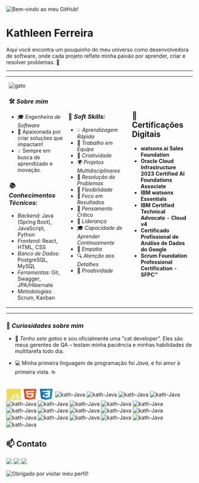 
![Bem-vindo ao meu GitHub!](https://via.placeholder.com/1200x300.png?text=Bem-vindo+ao+meu+GitHub!)

# Kathleen Ferreira  

 Aqui você encontra um pouquinho do meu universo como desenvolvedora de software, onde cada projeto reflete minha paixão por aprender, criar e resolver problemas. 🚀  

---

<table>
<tr >
<td width="250px">
  
   ![gato](https://github.com/user-attachments/assets/80b0b30c-eafb-4621-85f7-096f6f5bc45c)
  
### 🛠 *Sobre mim*  
- 🎓 *Engenheira de Software*  
- 🎯 Apaixonada por criar soluções que impactam!  
- 💡 Sempre em busca de aprendizado e inovação.  
### *📚 Conhecimentos Técnicos:*  
- *Backend:* Java (Spring Boot), JavaScript, Python  
- *Frontend:* React, HTML, CSS  
- *Banco de Dados:* PostgreSQL, MySQL  
- *Ferramentas:* Git, Swagger, JPA/Hibernate  
- *Metodologias:* Scrum, Kanban  

</td>
<td width="250px">  
  
### 🌟 *Soft Skills:*  
-  💡 *Aprendizagem Rápida*  
- 🤝 *Trabalho em Equipe*  
- 🎨 *Criatividade*  
- 🌍 *Projetos Multidisciplinares*  
- 🧠 *Resolução de Problemas* 
- 🔄 *Flexibilidade*
- 🎯 *Foco em Resultados*
- 🧩 *Pensamento Crítico*
- 🌟 *Liderança*
- 🎓 *Capacidade de Aprender Continuamente*
- 🌿 *Empatia*
- 🔍 *Atenção aos Detalhes*
-  🚀 *Proatividade*


</td>
<td width="250px">

## 📜 Certificações Digitais
- **watsonx.ai Sales Foundation**
- **Oracle Cloud Infrastructure 2023 Certified AI Foundations Associate**
- **IBM watsonx Essentials** 
- **IBM Certified Technical Advocate - Cloud v4** 
- **Certificado Profissional de Análise de Dados do Google** 
- **Scrum Foundation Professional Certification - SFPC™**   
</td>
</tr>
</table>

---

### 🌟 *Curiosidades sobre mim*  
 - 🐾 *Tenho sete gatos* e sou oficialmente uma "cat developer". Eles são meus gerentes de QA – testam minha paciência e minhas habilidades de multitarefa todo dia. 
  
- 💻 Minha primeira linguagem de programação foi *Java*, e foi amor à primeira vista.  ☕


<div style="display: inline_block"><br>
  <img align="center" alt="kath-Js" height="30" width="40" src="https://raw.githubusercontent.com/devicons/devicon/master/icons/javascript/javascript-plain.svg">
  <img align="center" alt="kath-HTML" height="30" width="40" src="https://raw.githubusercontent.com/devicons/devicon/master/icons/html5/html5-original.svg">
  <img align="center" alt="kath-CSS" height="30" width="40" src="https://raw.githubusercontent.com/devicons/devicon/master/icons/css3/css3-original.svg">
   <img align="center" alt="kath-Java" height="50" width="70" src="https://cdn.jsdelivr.net/gh/devicons/devicon/icons/java/java-original-wordmark.svg">
  <img align="center" alt="kath-Java" height="50" width="50" src="https://cdn.jsdelivr.net/gh/devicons/devicon@latest/icons/amazonwebservices/amazonwebservices-plain-wordmark.svg" />
  <img align="center" alt="kath-Java" height="50" width="50" src="https://cdn.jsdelivr.net/gh/devicons/devicon@latest/icons/eclipse/eclipse-original-wordmark.svg" />
  <img align="center" alt="kath-Java" height="50" width="50" src="https://cdn.jsdelivr.net/gh/devicons/devicon@latest/icons/figma/figma-original.svg" />
  <img align="center" alt="kath-Java" height="50" width="50" src="https://cdn.jsdelivr.net/gh/devicons/devicon@latest/icons/insomnia/insomnia-original.svg" />
  <img align="center" alt="kath-Java" height="50" width="50" src="https://cdn.jsdelivr.net/gh/devicons/devicon@latest/icons/javascript/javascript-original.svg" />
  <img align="center" alt="kath-Java" height="50" width="50" src="https://cdn.jsdelivr.net/gh/devicons/devicon@latest/icons/jenkins/jenkins-original.svg" />
  <img align="center" alt="kath-Java" height="50" width="50" src="https://cdn.jsdelivr.net/gh/devicons/devicon@latest/icons/jira/jira-original-wordmark.svg" />
 <img align="center" alt="kath-Java" height="50" width="50" src="https://cdn.jsdelivr.net/gh/devicons/devicon@latest/icons/maven/maven-original-wordmark.svg" />
  <img align="center" alt="kath-Java" height="50" width="50" src="https://cdn.jsdelivr.net/gh/devicons/devicon@latest/icons/mysql/mysql-original-wordmark.svg" />
  <img  align="center" alt="kath-Java" height="50" width="50" src="https://cdn.jsdelivr.net/gh/devicons/devicon@latest/icons/npm/npm-original-wordmark.svg" />
  <img align="center" alt="kath-Java" height="50" width="50" src="https://cdn.jsdelivr.net/gh/devicons/devicon@latest/icons/postman/postman-original-wordmark.svg" />
   <img align="center" alt="kath-Java" height="50" width="50"  src="https://cdn.jsdelivr.net/gh/devicons/devicon@latest/icons/postgresql/postgresql-original-wordmark.svg" />
 <img align="center" alt="kath-Java" height="50" width="50" src="https://cdn.jsdelivr.net/gh/devicons/devicon@latest/icons/python/python-original-wordmark.svg" />
<img align="center" alt="kath-Java" height="50" width="50" src="https://cdn.jsdelivr.net/gh/devicons/devicon@latest/icons/react/react-original-wordmark.svg" />
 <img align="center" alt="kath-Java" height="50" width="50" src="https://cdn.jsdelivr.net/gh/devicons/devicon@latest/icons/spring/spring-original-wordmark.svg" />
   <img align="center" alt="kath-Java" height="50" width="50" align="center" alt="kath-Java" height="50" width="50" src="https://cdn.jsdelivr.net/gh/devicons/devicon@latest/icons/sqldeveloper/sqldeveloper-original.svg" />
  <img align="center" alt="kath-Java" height="50" width="50" align="center" alt="kath-Java" height="50" width="50" src="https://cdn.jsdelivr.net/gh/devicons/devicon@latest/icons/swagger/swagger-original-wordmark.svg" />
 <img  align="center" alt="kath-Java" height="50" width="50"src="https://cdn.jsdelivr.net/gh/devicons/devicon@latest/icons/trello/trello-original-wordmark.svg" />
  <img  align="center" alt="kath-Java" height="50" width="50" src="https://cdn.jsdelivr.net/gh/devicons/devicon@latest/icons/rstudio/rstudio-original.svg" />
        
</div>

 ##
 ## 📫 Contato
 
<div> 
  <a href = "mailto:kathynik07@gmail.com"><img src="https://img.shields.io/badge/-Gmail-%23333?style=for-the-badge&logo=gmail&logoColor=white" target="_blank"></a>
  <a href="https://www.linkedin.com/in/kathleen-ferreira-2b13441a5" target="_blank"><img src="https://img.shields.io/badge/-LinkedIn-%230077B5?style=for-the-badge&logo=linkedin&logoColor=white" target="_blank"></a> 
  <a href="https://www.hackerrank.com/kathynik07" target="_blank"><img src ="https://img.shields.io/badge/-Hackerrank-2EC866?style=for-the-badge&logo=HackerRank&logoColor=white target="_blank"></a>
  
     
![Obrigado por visitar meu perfil!](https://via.placeholder.com/1200x200.png?text=Obrigado+por+visitar+meu+perfil!)
</div>
